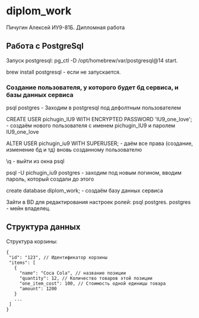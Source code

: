 # diplom_work
Пичугин Алексей ИУ9-81Б. Дипломная работа 

## Работа с PostgreSql

Запуск postgresql: pg_ctl -D /opt/homebrew/var/postgresql@14 start. 

brew install postgresql - если не запускается.

### Создание пользователя, у которого будет бд сервиса, и базы данных сервиса 

psql postgres - Заходим в postgresql под дефолтным пользователем

CREATE USER pichugin_IU9 WITH ENCRYPTED PASSWORD 'IU9_one_love'; - создаём нового пользователя с именем pichugin_IU9 и паролем IU9_one_love

ALTER USER pichugin_iu9 WITH SUPERUSER; - даём все права (создание, изменение бд и тд) вновь созданному пользователю

\q - выйти из окна psql

psql -U pichugin_iu9 postgres - заходим под новым логином, вводим пароль, который создали до этого

create database diplom_work; - создаём базу данных сервиса

Зайти в BD для редактирования настроек ролей: psql postgres. postgres - мейн владелец.

## Структура данных
Структура корзины:
```
{
 "id": "123", // Идентификатор корзины
 "items": [
   {
     "name": "Coca Cola", // название позиции
     "quantity": 12, // Количество товаров этой позиции
     "one_item_cost": 100, // Стоимость одной единицы товара
     "amount": 1200
   }
   ...
 ]
}
```
